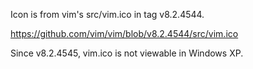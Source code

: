Icon is from vim's src/vim.ico in tag v8.2.4544.

<https://github.com/vim/vim/blob/v8.2.4544/src/vim.ico>

Since v8.2.4545, vim.ico is not viewable in Windows XP.

